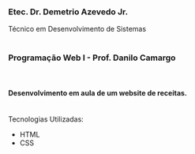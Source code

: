 <h3>Etec. Dr. Demetrio Azevedo Jr.</h3>
Técnico em Desenvolvimento de Sistemas
<br>
<br>
<h3>Programação Web I - Prof. Danilo Camargo</h3>
<br>
<h4>Desenvolvimento em aula de um website de receitas.</h4>
<br>
<text>
Tecnologias Utilizadas: 
</text>
<ul>
<li>HTML</li>
<li>CSS</li>
</ul>

